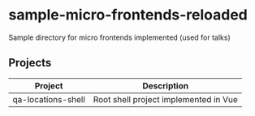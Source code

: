 # sample-micro-frontends-reloaded
Sample directory for micro frontends implemented (used for talks)


## Projects

| Project            | Description                           |
|--------------------|---------------------------------------|
| qa-locations-shell | Root shell project implemented in Vue |

